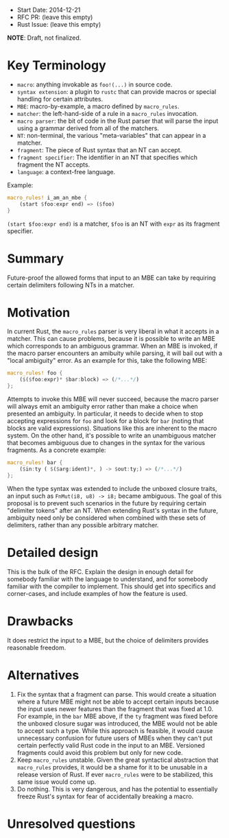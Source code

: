 - Start Date: 2014-12-21
- RFC PR: (leave this empty)
- Rust Issue: (leave this empty)

**NOTE**: Draft, not finalized.

# Key Terminology

- `macro`: anything invokable as `foo!(...)` in source code.
- `syntax extension`: a plugin to `rustc` that can provide macros or special
  handling for certain attributes.
- `MBE`: macro-by-example, a macro defined by `macro_rules`.
- `matcher`: the left-hand-side of a rule in a `macro_rules` invocation.
- `macro parser`: the bit of code in the Rust parser that will parse the input
  using a grammar derived from all of the matchers.
- `NT`: non-terminal, the various "meta-variables" that can appear in a matcher.
- `fragment`: The piece of Rust syntax that an NT can accept.
- `fragment specifier`: The identifier in an NT that specifies which fragment
  the NT accepts.
- `language`: a context-free language.

Example:

```rust
macro_rules! i_am_an_mbe {
    (start $foo:expr end) => ($foo)
}
```

`(start $foo:expr end)` is a matcher, `$foo` is an NT with `expr` as its
fragment specifier.

# Summary

Future-proof the allowed forms that input to an MBE can take by requiring
certain delimiters following NTs in a matcher.

# Motivation

In current Rust, the `macro_rules` parser is very liberal in what it accepts
in a matcher. This can cause problems, because it is possible to write an
MBE which corresponds to an ambiguous grammar. When an MBE is invoked, if the
macro parser encounters an amibuity while parsing, it will bail out with a
"local ambiguity" error. As an example for this, take the following MBE:

```rust
macro_rules! foo {
    ($($foo:expr)* $bar:block) => (/*...*/)
};
```

Attempts to invoke this MBE will never succeed, because the macro parser
will always emit an ambiguity error rather than make a choice when presented
an ambiguity. In particular, it needs to decide when to stop accepting
expressions for `foo` and look for a block for `bar` (noting that blocks are
valid expressions). Situations like this are inherent to the macro system. On
the other hand, it's possible to write an unambiguous matcher that becomes
ambiguous due to changes in the syntax for the various fragments. As a
concrete example:

```rust
macro_rules! bar {
    ($in:ty ( $($arg:ident)*, ) -> $out:ty;) => (/*...*/)
};
```

When the type syntax was extended to include the unboxed closure traits,
an input such as `FnMut(i8, u8) -> i8;` became ambiguous. The goal of this
proposal is to prevent such scenarios in the future by requiring certain
"delimiter tokens" after an NT. When extending Rust's syntax in the future,
ambiguity need only be considered when combined with these sets of delimiters,
rather than any possible arbitrary matcher.

# Detailed design

This is the bulk of the RFC. Explain the design in enough detail for somebody familiar
with the language to understand, and for somebody familiar with the compiler to implement.
This should get into specifics and corner-cases, and include examples of how the feature is used.

# Drawbacks

It does restrict the input to a MBE, but the choice of delimiters provides
reasonable freedom.

# Alternatives

1. Fix the syntax that a fragment can parse. This would create a situation
   where a future MBE might not be able to accept certain inputs because the
   input uses newer features than the fragment that was fixed at 1.0. For
   example, in the `bar` MBE above, if the `ty` fragment was fixed before the
   unboxed closure sugar was introduced, the MBE would not be able to accept
   such a type. While this approach is feasible, it would cause unnecessary
   confusion for future users of MBEs when they can't put certain perfectly
   valid Rust code in the input to an MBE. Versioned fragments could avoid
   this problem but only for new code.
2. Keep `macro_rules` unstable. Given the great syntactical abstraction that
   `macro_rules` provides, it would be a shame for it to be unusable in a
   release version of Rust. If ever `macro_rules` were to be stabilized, this
   same issue would come up.
3. Do nothing. This is very dangerous, and has the potential to essentially
   freeze Rust's syntax for fear of accidentally breaking a macro.

# Unresolved questions
